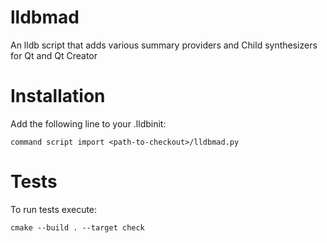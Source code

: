 # lldbmad

An lldb script that adds various summary providers and Child synthesizers for Qt and Qt Creator

# Installation

Add the following line to your .lldbinit:

`command script import <path-to-checkout>/lldbmad.py`

# Tests

To run tests execute:

`cmake --build . --target check`